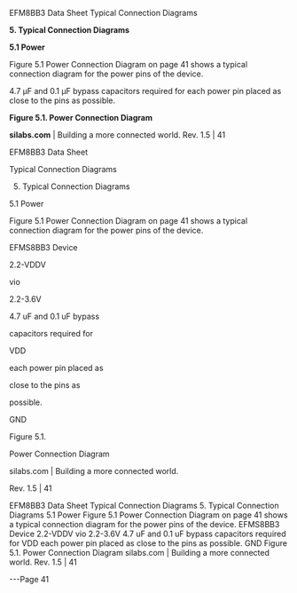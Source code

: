 EFM8BB3 Data Sheet
Typical Connection Diagrams

**5. Typical Connection Diagrams**

**5.1 Power**

Figure 5.1 Power Connection Diagram on page 41 shows a typical connection diagram for the power pins of the device.






4.7 µF and 0.1 µF bypass
capacitors required for
each power pin placed as
close to the pins as
possible.


**Figure 5.1. Power Connection Diagram**

**silabs.com** | Building a more connected world. Rev. 1.5 | 41



EFM8BB3 Data Sheet

Typical Connection Diagrams

5. Typical Connection Diagrams

5.1 Power

Figure 5.1 Power Connection Diagram on page 41 shows a typical connection diagram for the power pins of the device.

EFMS8BB3 Device

2.2-VDDV

vio

2.2-3.6V

4.7 uF and 0.1 uF bypass

capacitors required for

VDD

each power pin placed as

close to the pins as

possible.

GND

Figure 5.1.

Power Connection Diagram

silabs.com | Building a more connected world.

Rev. 1.5 | 41

EFM8BB3 Data Sheet
Typical Connection Diagrams
5. Typical Connection Diagrams
5.1 Power
Figure 5.1 Power Connection Diagram on page 41 shows a typical connection diagram for the power pins of the device.
EFMS8BB3 Device
2.2-VDDV
vio
2.2-3.6V
4.7 uF and 0.1 uF bypass
capacitors required for
VDD
each power pin placed as
close to the pins as
possible.
GND
Figure 5.1. Power Connection Diagram
silabs.com | Building a more connected world. Rev. 1.5 | 41


---Page 41 

